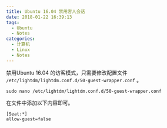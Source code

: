 ```yaml
---
title: Ubuntu 16.04 禁用客人会话
date: 2018-01-22 16:39:13
tags:
  - Ubuntu
  - Notes
categories: 
  - 计算机
  - Linux
  - Notes
---
```


禁用Ubuntu 16.04 的访客模式，只需要修改配置文件 `/etc/lightdm/lightdm.conf.d/50-guest-wrapper.conf` 。

    sudo nano /etc/lightdm/lightdm.conf.d/50-guest-wrapper.conf

在文件中添加以下内容即可。

	[Seat:*]
	allow-guest=false
